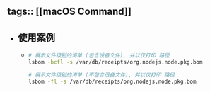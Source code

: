 tags:: [[macOS Command]]
---

- ## 使用案例
	- ``` zsh
	  # 展示文件级别的清单 (包含设备文件), 并以仅打印 路径
	  lsbom -bcfl -s /var/db/receipts/org.nodejs.node.pkg.bom
	  
	  # 展示文件级别的清单 (不包含设备文件), 并以仅打印 路径
	  lsbom -fl -s /var/db/receipts/org.nodejs.node.pkg.bom
	  ```